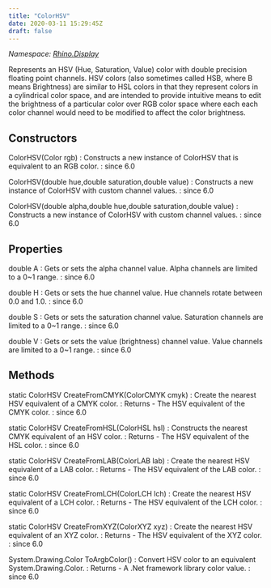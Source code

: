 ```yaml
---
title: "ColorHSV"
date: 2020-03-11 15:29:45Z
draft: false
---
```


*Namespace: [Rhino.Display](../)*

Represents an HSV (Hue, Saturation, Value) color with double precision floating point channels. 
   HSV colors (also sometimes called HSB, where B means Brightness) are similar to HSL colors in that they
   represent colors in a cylindrical color space, and are intended to provide intuitive means to edit the 
   brightness of a particular color over RGB color space where each each color channel would need to be 
   modified to affect the color brightness.
## Constructors

ColorHSV(Color rgb)
: Constructs a new instance of ColorHSV that is equivalent to an RGB color.
: since 6.0

ColorHSV(double hue,double saturation,double value)
: Constructs a new instance of ColorHSV with custom channel values.
: since 6.0

ColorHSV(double alpha,double hue,double saturation,double value)
: Constructs a new instance of ColorHSV with custom channel values.
: since 6.0
## Properties

double A
: Gets or sets the alpha channel value. 
     Alpha channels are limited to a 0~1 range.
: since 6.0

double H
: Gets or sets the hue channel value. 
     Hue channels rotate between 0.0 and 1.0.
: since 6.0

double S
: Gets or sets the saturation channel value. 
     Saturation channels are limited to a 0~1 range.
: since 6.0

double V
: Gets or sets the value (brightness) channel value. 
     Value channels are limited to a 0~1 range.
: since 6.0
## Methods

static ColorHSV CreateFromCMYK(ColorCMYK cmyk)
: Create the nearest HSV equivalent of a CMYK color.
: Returns - The HSV equivalent of the CMYK color.
: since 6.0

static ColorHSV CreateFromHSL(ColorHSL hsl)
: Constructs the nearest CMYK equivalent of an HSV color.
: Returns - The HSV equivalent of the HSL color.
: since 6.0

static ColorHSV CreateFromLAB(ColorLAB lab)
: Create the nearest HSV equivalent of a LAB color.
: Returns - The HSV equivalent of the LAB color.
: since 6.0

static ColorHSV CreateFromLCH(ColorLCH lch)
: Create the nearest HSV equivalent of a LCH color.
: Returns - The HSV equivalent of the LCH color.
: since 6.0

static ColorHSV CreateFromXYZ(ColorXYZ xyz)
: Create the nearest HSV equivalent of an XYZ color.
: Returns - The HSV equivalent of the XYZ color.
: since 6.0

System.Drawing.Color ToArgbColor()
: Convert HSV color to an equivalent System.Drawing.Color.
: Returns - A .Net framework library color value.
: since 6.0
